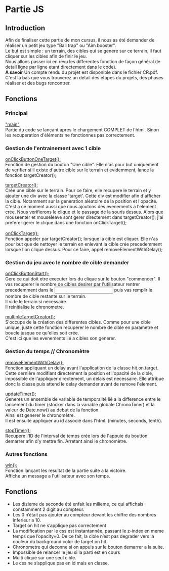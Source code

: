# Partie JS
## Introduction
Afin de finaliser cette partie de mon cursus, il nous as été demander de réaliser un petit jeu type "Ball trap" ou "Aim booster". <br>Le but est simple : un terrain, des cibles qui se genere sur ce terrain, il faut cliquer sur les cibles afin de finir le jeu. <br>
Nous allons passer ici en revu les differentes fonction de façon général (le detail ligne par ligne etant directement dans le code).<br>
__A savoir__ Un compte rendu du projet est disponible dans le fichier CR.pdf.<br> C'est la bas que vous trouverez un detail des etapes du projets, des phases réaliser et des bugs rencontrer.

## Fonctions 

### Principal
<ins>"main"</ins> <br>
Partie du code se lançant apres le chargement COMPLET de l'html. Sinon les recuperation d'éléments ne fonctionnes pas correctement.

### Gestion de l'entrainement avec 1 cible
<ins>onClickButtonOneTarget();</ins><br>
Fonction de gestion du bouton "Une cible". Elle n'as pour but uniquement de verifier si il existe d'autre cible sur le terrain et evidemment, lance la fonction targetCreator();<br>

<ins>targetCreator();</ins> <br>
Crée une cible sur le terrain. Pour ce faire, elle recupere le terrain et y ajouter une div avec la classe 'target'. Cette div est modifier afin d'afficher la cible. Notamment sur la generation aléatoire de la position et l'opacité.<br>
C'est a ce moment aussi que nous ajoutons des evenements a l'element crée. Nous verifierons le clique et le passage de la souris dessus. Alors que mouseenter et mouseleave sont gerer directement dans targetCreator(); j'ai preferer gerer le clique dans une fonction onClickTarget();<br>
<br>
<ins>onClickTarget();</ins><br>
Fonction appeler par targetCreator(); lorsque la cible est cliquer. Elle n'as pour but que de nettoyer le terrain en enlevant la cible crée precedemment lorsque l'on clique dessus. Pour ce faire, appel removeElementWithDelay(); 

### Gestion du jeu avec le nombre de cible demander

<ins>onClickButtonStart();</ins><br>
Gere ce qui doit etre executer lors du clique sur le bouton "commencer". Il vas recuperer le nombre de cibles desirer par l'utilisateur rentrer precedemment dans le <input> puis vas remplir le nombre de cible restante sur le terrain.<br>
Il vide le terrain si necessaire. <br>
Il reinitialise le chronometre.<br>

<ins>multipleTargetCreator();</ins><br>
S'occupe de la création des differentes cibles. Comme pour une cible unique, juste cette fonction recuperer le nombre de cible en parametre et boucle jusqua ce qu'elles soit crée.<br>
C'est ici que les evenements lié a cibles son generer.<br>

### Gestion du temps // Chronomètre

<ins>removeElementWithDelay();</ins><br>
Fonction appliquant un delay avant l'application de la classe hit.on.target. Cette dernière modifiant directement la position et l'opacité de la cible, impossible de l'appliquer directement, un delais est necessaire. Elle attribue donc la classe puis attend le delay demander avant de remove l'element.<br>

<ins>updateTimer();</ins><br>
Generes un ensemble de variable de temporalité lié a la difference entre le lancement du timer (stocker dans la variable globale ChronoTimer) et la valeur de Date.now() au debut de la fonction. <br>
Ainsi est generer le chronomètre. <br>
Il est ensuite appliquer au id associé dans l'html. (minutes, seconds, tenth).

<ins>stopTimer();</ins><br>
Recupere l'ID de l'interval de temps crée lors de l'appuie du boutton demarrer afin d'y mettre fin. Arretant ainsi le chronomètre.<br>

### Autres fonctions

<ins>win();</ins><br>
Fonction lançant les resultat de la partie suite a la victoire. <br>
Affiche un message a l'utilisateur avec son temps.


## Fonctions 
-	Les dizieme de seconde été enfait les milieme, ce qui affichais constamment 2 digit au compteur. <br>
-   Les 0 n’était pas ajouter au compteur devant les chiffre des nombres inferieur a 10.<br>
-	Target on hit ne s’applique pas correctement <br>
 -	La modification par le css est instantannée, passant le z-index en meme temps que l’opacity=0. De ce fait, la cible n’est pas degrader vers la couleur  du background color de target on hit. <br>
-	Chronometre qui deconne si on appuis sur le bouton demarrer a la suite. <br>
-	Impossible de relancer le jeu si la parti est en cours<br>
-	Multi clique sur une seul cible.<br>
-	Le css ne s’applique pas en id mais en classe. <br>
